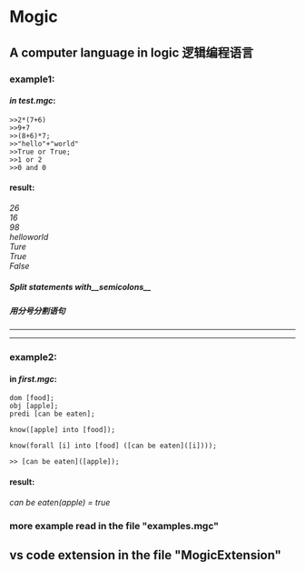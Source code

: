 # Mogic
## A computer language in logic 逻辑编程语言
### example1:  
#### *in test.mgc*:  
```mgc
>>2*(7+6)  
>>9+7  
>>(8+6)*7;  
>>"hello"+"world"  
>>True or True;
>>1 or 2
>>0 and 0
```

####  result:  
*26*  
*16*  
*98*  
*helloworld*  
*Ture*  
*True*  
*False*  
##### Split statements with__semicolons__
##### 用**分号**分割语句
______
______


### example2:  
#### in *first.mgc*:  
```mgc
dom [food];  
obj [apple];  
predi [can be eaten];  

know([apple] into [food]);

know(forall [i] into [food] ([can be eaten]([i])));

>> [can be eaten]([apple]);
```

#### result:  
*can be eaten(apple) = true*  

### more example read in the file "examples.mgc" 

## vs code extension in the file "MogicExtension"  
